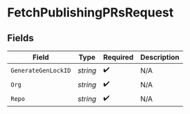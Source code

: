 # FetchPublishingPRsRequest


## Fields

| Field               | Type                | Required            | Description         |
| ------------------- | ------------------- | ------------------- | ------------------- |
| `GenerateGenLockID` | *string*            | :heavy_check_mark:  | N/A                 |
| `Org`               | *string*            | :heavy_check_mark:  | N/A                 |
| `Repo`              | *string*            | :heavy_check_mark:  | N/A                 |